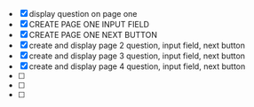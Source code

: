 - [x] display question on page one
- [x] CREATE PAGE ONE INPUT FIELD
- [x] CREATE PAGE ONE NEXT BUTTON 
- [x] create and display page 2 question, input field, next button
- [x] create and display page 3 question, input field, next button
- [x] create and display page 4 question, input field, next button
- [ ]
- [ ]
- [ ]